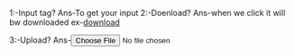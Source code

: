 1:-Input tag?
Ans-To get your input
2:-Doenload?
Ans-when we click it will bw downloaded
ex-<a href="/images/pic.jpg/" >download</a>

3:-Upload?
Ans-<input type="file" accept=".jpg">
